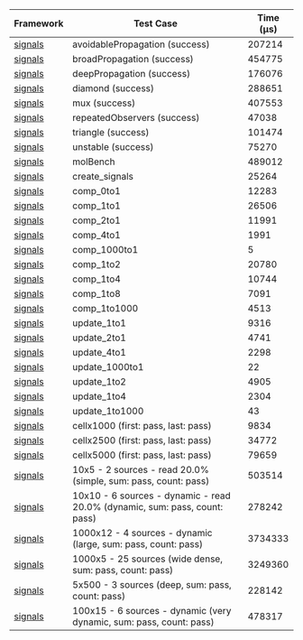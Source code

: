 | Framework | Test Case | Time (μs) |
| --- | --- | --- |
| [signals](https://github.com/rodydavis/signals.dart) | avoidablePropagation (success) | 207214 |
| [signals](https://github.com/rodydavis/signals.dart) | broadPropagation (success) | 454775 |
| [signals](https://github.com/rodydavis/signals.dart) | deepPropagation (success) | 176076 |
| [signals](https://github.com/rodydavis/signals.dart) | diamond (success) | 288651 |
| [signals](https://github.com/rodydavis/signals.dart) | mux (success) | 407553 |
| [signals](https://github.com/rodydavis/signals.dart) | repeatedObservers (success) | 47038 |
| [signals](https://github.com/rodydavis/signals.dart) | triangle (success) | 101474 |
| [signals](https://github.com/rodydavis/signals.dart) | unstable (success) | 75270 |
| [signals](https://github.com/rodydavis/signals.dart) | molBench | 489012 |
| [signals](https://github.com/rodydavis/signals.dart) | create_signals | 25264 |
| [signals](https://github.com/rodydavis/signals.dart) | comp_0to1 | 12283 |
| [signals](https://github.com/rodydavis/signals.dart) | comp_1to1 | 26506 |
| [signals](https://github.com/rodydavis/signals.dart) | comp_2to1 | 11991 |
| [signals](https://github.com/rodydavis/signals.dart) | comp_4to1 | 1991 |
| [signals](https://github.com/rodydavis/signals.dart) | comp_1000to1 | 5 |
| [signals](https://github.com/rodydavis/signals.dart) | comp_1to2 | 20780 |
| [signals](https://github.com/rodydavis/signals.dart) | comp_1to4 | 10744 |
| [signals](https://github.com/rodydavis/signals.dart) | comp_1to8 | 7091 |
| [signals](https://github.com/rodydavis/signals.dart) | comp_1to1000 | 4513 |
| [signals](https://github.com/rodydavis/signals.dart) | update_1to1 | 9316 |
| [signals](https://github.com/rodydavis/signals.dart) | update_2to1 | 4741 |
| [signals](https://github.com/rodydavis/signals.dart) | update_4to1 | 2298 |
| [signals](https://github.com/rodydavis/signals.dart) | update_1000to1 | 22 |
| [signals](https://github.com/rodydavis/signals.dart) | update_1to2 | 4905 |
| [signals](https://github.com/rodydavis/signals.dart) | update_1to4 | 2304 |
| [signals](https://github.com/rodydavis/signals.dart) | update_1to1000 | 43 |
| [signals](https://github.com/rodydavis/signals.dart) | cellx1000 (first: pass, last: pass) | 9834 |
| [signals](https://github.com/rodydavis/signals.dart) | cellx2500 (first: pass, last: pass) | 34772 |
| [signals](https://github.com/rodydavis/signals.dart) | cellx5000 (first: pass, last: pass) | 79659 |
| [signals](https://github.com/rodydavis/signals.dart) | 10x5 - 2 sources - read 20.0% (simple, sum: pass, count: pass) | 503514 |
| [signals](https://github.com/rodydavis/signals.dart) | 10x10 - 6 sources - dynamic - read 20.0% (dynamic, sum: pass, count: pass) | 278242 |
| [signals](https://github.com/rodydavis/signals.dart) | 1000x12 - 4 sources - dynamic (large, sum: pass, count: pass) | 3734333 |
| [signals](https://github.com/rodydavis/signals.dart) | 1000x5 - 25 sources (wide dense, sum: pass, count: pass) | 3249360 |
| [signals](https://github.com/rodydavis/signals.dart) | 5x500 - 3 sources (deep, sum: pass, count: pass) | 228142 |
| [signals](https://github.com/rodydavis/signals.dart) | 100x15 - 6 sources - dynamic (very dynamic, sum: pass, count: pass) | 478317 |
